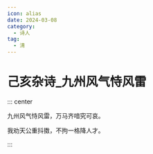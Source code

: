 ```yaml
---
icon: alias
date: 2024-03-08
category:
  - 诗人
tag:
  - 清
---
```


# 己亥杂诗_九州风气恃风雷

<!-- more -->


::: center 

九州风气恃风雷，万马齐喑究可哀。

我劝天公重抖擞，不拘一格降人才。

:::